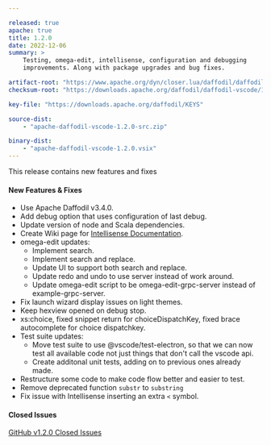```yaml
---

released: true
apache: true
title: 1.2.0
date: 2022-12-06
summary: >
    Testing, omega-edit, intellisense, configuration and debugging
    improvements. Along with package upgrades and bug fixes.

artifact-root: "https://www.apache.org/dyn/closer.lua/daffodil/daffodil-vscode/1.2.0/"
checksum-root: "https://downloads.apache.org/daffodil/daffodil-vscode/1.2.0/"

key-file: "https://downloads.apache.org/daffodil/KEYS"

source-dist:
    - "apache-daffodil-vscode-1.2.0-src.zip"

binary-dist:
    - "apache-daffodil-vscode-1.2.0.vsix"
---
```


This release contains new features and fixes

#### New Features & Fixes

* Use Apache Daffodil v3.4.0.
* Add debug option that uses configuration of last debug.
* Update version of node and Scala dependencies.
* Create Wiki page for [Intellisense Documentation](https://github.com/apache/daffodil-vscode/wiki/Using-DFDL-Intelli-sense).
* omega-edit updates:
    * Implement search.
    * Implement search and replace.
    * Update UI to support both search and replace.
    * Update redo and undo to use server instead of work around.
    * Update omega-edit script to be omega-edit-grpc-server instead of example-grpc-server.
* Fix launch wizard display issues on light themes.
* Keep hexview opened on debug stop.
* xs:choice, fixed snippet return for choiceDispatchKey, fixed brace autocomplete for choice dispatchkey.
* Test suite updates:
    * Move test suite to use @vscode/test-electron, so that we can now test all available code not just things that don't call the vscode api.
    * Create additonal unit tests, adding on to previous ones already made.
* Restructure some code to make code flow better and easier to test.
* Remove deprecated function `substr` to `substring`
* Fix issue with Intellisense inserting an extra `<` symbol.


#### Closed Issues

[GitHub v1.2.0 Closed Issues](https://github.com/apache/daffodil-vscode/milestone/3?closed=1)
